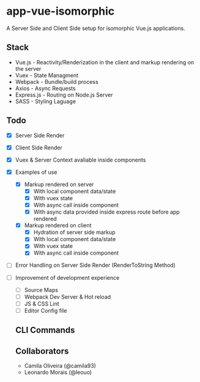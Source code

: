 # app-vue-isomorphic
A Server Side and Client Side setup for isomorphic Vue.js applications.

## Stack
- Vue.js - Reactivity/Renderization in the client and markup rendering on the server
- Vuex - State Managment
- Webpack - Bundle/build process
- Axios - Async Requests
- Express.js - Routing on Node.js Server
- SASS - Styling Laguage

## Todo
- [x] Server Side Render
- [x] Client Side Render
- [x] Vuex & Server Context avaliable inside components
- [x] Examples of use
  - [x] Markup rendered on server
    - [x] With local component data/state
    - [x] With vuex state
    - [x] With async call inside component
    - [x] With async data provided inside express route before app rendered
  - [x] Markup rendered on client
    - [x] Hydration of server side markup
    - [x] With local component data/state
    - [x] With vuex state
    - [x] With async call inside component
- [ ] Error Handling on Server Side Render (RenderToString Method)
- [ ] Improvement of development experience
  - [ ] Source Maps
  - [ ] Webpack Dev Server & Hot reload
  - [ ] JS & CSS Lint
  - [ ] Editor Config file
  
  ## CLI Commands
  
  ## Collaborators
  - Camila Oliveira (@camila93)
  - Leonardo Morais (@leouo)
